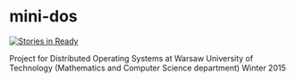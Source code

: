 # mini-dos

[![Stories in Ready](https://badge.waffle.io/dzitkowskik/mini-dos.svg?label=ready&title=Ready)](http://waffle.io/dzitkowskik/mini-dos) 

Project for Distributed Operating Systems at Warsaw University of Technology (Mathematics and Computer Science department) Winter 2015
